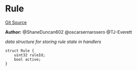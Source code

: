# Rule
[Git Source](https://github.com/thrackle-io/tron/blob/4370cba4c6c86564c45ea5da17298f68b13753b5/src/client/token/handler/common/DataStructures.sol)

**Author:**
@ShaneDuncan602 @oscarsernarosero @TJ-Everett

*data structure for storing rule state in handlers*


```solidity
struct Rule {
    uint32 ruleId;
    bool active;
}
```

